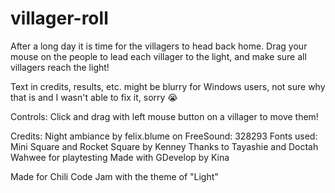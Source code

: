 # villager-roll
After a long day it is time for the villagers to head back home. Drag your mouse on the people to lead each villager to the light, and make sure all villagers reach the light!

Text in credits, results, etc. might be blurry for Windows users, not sure why that is and I wasn't able to fix it, sorry :sob:

Controls:
Click and drag with left mouse button on a villager to move them!

Credits:
Night ambiance by felix.blume on FreeSound: 328293
Fonts used:
    Mini Square and Rocket Square by Kenney
Thanks to Tayashie and Doctah Wahwee for playtesting
Made with GDevelop by Kina

Made for Chili Code Jam with the theme of "Light"
